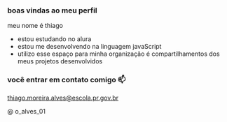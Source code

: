 ### boas vindas ao meu perfil

meu nome é thiago

- estou estudando no alura
- estou me desenvolvendo na linguagem javaScript
- utilizo esse espaço para minha organização é compartilhamentos dos meus projetos desenvolvidos

### você entrar em contato comigo 📫

thiago.moreira.alves@escola.pr.gov.br

@ o_alves_01

